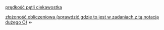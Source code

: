 [prędkość pętli ciekawostka](https://medium.com/@Bigscal-Technologies/which-type-of-loop-is-fastest-in-javascript-55cc1845f5de)

[złożoność obliczeniowa (sprawdzić gdzie to jest w zadaniach z tą notacją dużego O)](https://devszczepaniak.pl/zlozonosc-obliczeniowa-algorytmow/) ← 